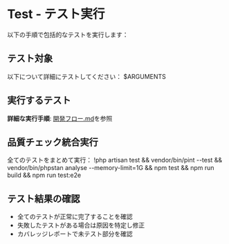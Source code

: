 # Test - テスト実行

以下の手順で包括的なテストを実行します：

## テスト対象
以下について詳細にテストしてください：
$ARGUMENTS

## 実行するテスト

**詳細な実行手順**: [開発フロー.md](../docs/wiki/開発フロー.md)を参照

## 品質チェック統合実行
全てのテストをまとめて実行：
!php artisan test && vendor/bin/pint --test && vendor/bin/phpstan analyse --memory-limit=1G && npm test && npm run build && npm run test:e2e

## テスト結果の確認
- 全てのテストが正常に完了することを確認
- 失敗したテストがある場合は原因を特定し修正
- カバレッジレポートで未テスト部分を確認